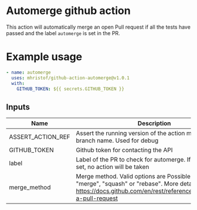 # Automerge github action

This action will automatically merge an open Pull request if all the
tests have passed and the label `automerge` is set in the PR.

# Example usage


```yaml
- name: automerge
  uses: mhristof/github-action-automerge@v1.0.1
  with:
    GITHUB_TOKEN: ${{ secrets.GITHUB_TOKEN }}
```

## Inputs

| Name | Description | Default | Required |
| ---- | ----------- | ------- | -------- |
| ASSERT_ACTION_REF | Assert the running version of the action matches the branch name. Used for debug |  | false|
| GITHUB_TOKEN | Github token for contacting the API |  | true|
| label | Label of the PR to check for automerge. If label is not set, no action will be taken | automerge | false|
| merge_method | Merge method. Valid options are Possible values are "merge", "squash" or "rebase". More details at https://docs.github.com/en/rest/reference/pulls#merge-a-pull-request | squash | false|
